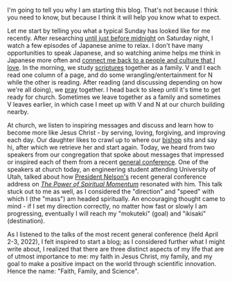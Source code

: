 I'm going to tell you why I am starting this blog. That's not because I think you need to know, but because I think it will help you know what to expect.

Let me start by telling you what a typical Sunday has looked like for me recently. After researching
    <a href="#" data-toggle="tooltip" data-original-title="{{site.glossary.work-on-sundays}}">
until just before midnight</a> on Saturday night, I watch a few episodes of Japanese anime to relax. I don't have many opportunities to speak Japanese, and so watching anime helps me think in Japanese more often and <!-- <a href="#" data-toggle="tooltip" data-original-title="I served as a representative of Jesus Christ as a full-time missionary for two years in Japan from 2013 to 2015.">
connect me back to a people and culture that I love</a>. -->
[connect me back to a people and culture that I love](# "I served as a representative of Jesus Christ as a full-time missionary for two years in Japan from 2013 to 2015.").
 In the morning, we study <!-- <a href="https://www.churchofjesuschrist.org/study/scriptures" data-toggle="tooltip" data-original-title=""> scriptures</a> -->
[scriptures](https://www.churchofjesuschrist.org/study/scriptures?lang=eng&platform=web "Scriptures are inspired texts recorded by ancient prophets as directed by God. I study from the Bible (Old and New Testaments), The Book of Mormon, Doctrine and Covenants, and the Pearl of Great Price.")
together as a family. V and I each read one column of a page, and do some wrangling/entertainment for N while the other is reading. After reading (and discussing depending on how we're all doing), we
    <a href="" data-toggle="tooltip" data-original-title="Prayer is a conversation with God, during which we can express gratitude and ask for help and guidance in our lives.">
pray</a> together. I head back to sleep until it's time to get ready for church. Sometimes we leave together as a family and sometimes V leaves earlier, in which case I meet up with V and N at our church building nearby.

At church, we listen to inspiring messages and discuss and learn how to become more like Jesus Christ - by serving, loving, forgiving, and improving each day. Our daughter likes to crawl up to where our <a href="https://www.churchofjesuschrist.org/comeuntochrist/belong/a-place-for-everyone/a-church-of-volunteers" data-toggle="tooltip" data-original-title="A bishop is the leader of a congregration who makes sure that people's needs are met. A bishop serves on a volunteer basis, and the assignment to be bishop, as with other assignments in the church, rotates periodically.">
bishop</a> sits and say hi, after which we retrieve her and start again. Today, we heard from two speakers from our congregation that spoke about messages that impressed or inspired each of them from a recent
    <a href="https://www.churchofjesuschrist.org/comeuntochrist/article/general-conference-gods-word-for-today" data-toggle="tooltip" data-original-title="General conference is a global, bi-annual broadcast of <q>talks from religious leaders and performances of sacred music</q> where we <q>hear from modern-day prophets about God's message for us today</q>.">
general conference</a>. One of the speakers at church today, an engineering student attending University of Utah, talked about how
    <a href="https://www.churchofjesuschrist.org/comeuntochrist/believe/restoration/god-speaks-to-us-through-prophets" data-toggle="tooltip" data-original-title="President Nelson is the prophet and President of The Church of Jesus Christ of Latter-day Saints (2018-present)">
President Nelson's</a> recent general conference address on [_The Power of Spiritual Momentum_](https://www.churchofjesuschrist.org/study/general-conference/2022/04/47nelson) resonated with him. This talk stuck out to me as well, as I considered the "direction" and "speed" with which I (the "mass") am headed spiritually. An encouraging thought came to mind - if I set my direction correctly, no matter how fast or slowly I am progressing, eventually I will reach my "mokuteki" (goal) and "ikisaki" (destination).

As I listened to the talks of the most recent general conference (held April 2-3, 2022), I felt inspired to start a blog; as I considered further what I might write about, I realized that there are three distinct aspects of my life that are of utmost importance to me: my faith in Jesus Christ, my family, and my goal to make a positive impact on the world through scientific innovation. Hence the name: "Faith, Family, and Science".

